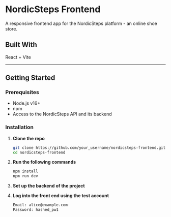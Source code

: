 # NordicSteps Frontend

A responsive frontend app for the NordicSteps platform - an online shoe store.

## Built With

React + Vite

---

## Getting Started

### Prerequisites

- Node.js v16+
- npm
- Access to the NordicSteps API and its backend

### Installation

1. **Clone the repo**

   ```bash
   git clone https://github.com/your_username/nordicsteps-frontend.git
   cd nordicsteps-frontend

   ```

2. **Run the following commands**

   ```bash
   npm install
   npm run dev
   ```

3. **Set up the backend of the project**

4. **Log into the front end using the test account**
   ```bash
   Email: alice@example.com
   Password: hashed_pw1
   ```
